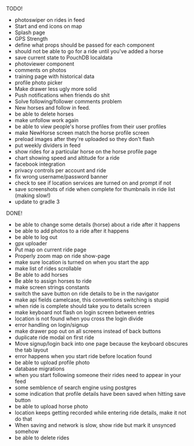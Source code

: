  TODO!
- photoswiper on rides in feed
- Start and end icons on map
- Splash page
- GPS Strength
- define what props should be passed for each component
- should not be able to go for a ride until you've added a horse
- save current state to PouchDB localdata
- photoviewer component
- comments on photos
- training page with historical data
- profile photo picker
- Make drawer less ugly more solid
- Push notifications when friends do shit
- Solve following/follower comments problem
- New horses and follow in feed.
- be able to delete horses
- make unfollow work again
- be able to view people's horse profiles from their user profiles
- make NewHorse screen match the horse profile screen
- preload images after they're uploaded so they don't flash
- put weekly dividers in feed
- show rides for a particular horse on the horse profile page
- chart showing speed and altitude for a ride
- facebook integration
- privacy controls per account and ride
- fix wrong username/password banner
- check to see if location services are turned on and prompt if not
- save screenshots of ride when complete for thumbnails in ride list (making slow!)
- update to gradle 3


 
 DONE!
- be able to change some details (horse) about a ride after it happens
- be able to add photos to a ride after it happens
- be able to log out
- gpx uploader
- Put map on current ride page
- Properly zoom map on ride show-page
- make sure location is turned on when you start the app
- make list of rides scrollable
- Be able to add horses
- Be able to assign horses to ride
- make screen strings constants
- switch the save button on ride details to be in the navigator
- make api fields camelcase, this conventions switching is stupid
- when ride is complete should take you to details screen
- make keyboard not flash on login screen between entries
- location is not found when you cross the login divide
- error handling on login/signup
- make drawer pop out on all screens instead of back buttons 
- duplicate ride modal on first ride
- Move signup/login back into one page because the keyboard obscures the tab layout
- error happens when you start ride before location found
- be able to upload profile photo
- database migrations
- when you start following someone their rides need to appear in your feed
- some semblence of search engine using postgres
- some indication that profile details have been saved when hitting save button
- be able to upload horse photo
- location keeps getting recorded while entering ride details, make it not do that
- When saving and network is slow, show ride but mark it unsynced somehow
- be able to delete rides
